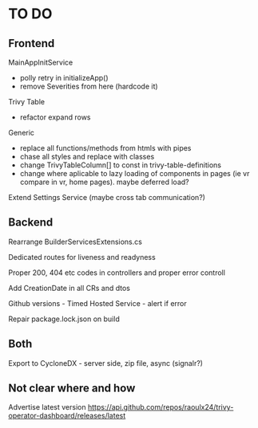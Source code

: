 # TO DO

## Frontend

MainAppInitService
- polly retry in initializeApp()
- remove Severities from here (hardcode it)

Trivy Table
- refactor expand rows

Generic
- replace all functions/methods from htmls with pipes
- chase all styles and replace with classes
- change TrivyTableColumn[] to const in trivy-table-definitions
- change where aplicable to lazy loading of components in pages (ie vr compare in vr, home pages). maybe deferred load?

Extend Settings Service (maybe cross tab communication?)

## Backend

Rearrange BuilderServicesExtensions.cs

Dedicated routes for liveness and readyness

Proper 200, 404 etc codes in controllers and proper error controll

Add CreationDate in all CRs and dtos

Github versions - Timed Hosted Service - alert if error

Repair package.lock.json on build

## Both

Export to CycloneDX - server side, zip file, async (signalr?)

## Not clear where and how

Advertise latest version
https://api.github.com/repos/raoulx24/trivy-operator-dashboard/releases/latest